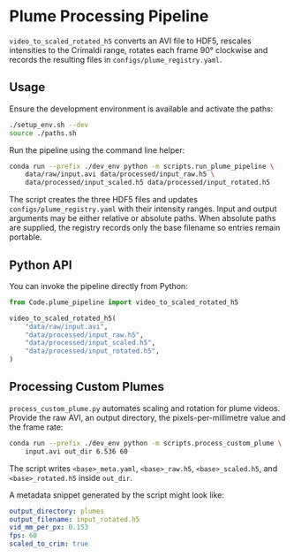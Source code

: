 # Plume Processing Pipeline

`video_to_scaled_rotated_h5` converts an AVI file to HDF5, rescales
intensities to the Crimaldi range, rotates each frame 90° clockwise and
records the resulting files in `configs/plume_registry.yaml`.

## Usage

Ensure the development environment is available and activate the paths:

```bash
./setup_env.sh --dev
source ./paths.sh
```

Run the pipeline using the command line helper:

```bash
conda run --prefix ./dev_env python -m scripts.run_plume_pipeline \
    data/raw/input.avi data/processed/input_raw.h5 \
    data/processed/input_scaled.h5 data/processed/input_rotated.h5
```

The script creates the three HDF5 files and updates
`configs/plume_registry.yaml` with their intensity ranges. Input and output
arguments may be either relative or absolute paths. When absolute paths are
supplied, the registry records only the base filename so entries remain portable.

## Python API

You can invoke the pipeline directly from Python:

```python
from Code.plume_pipeline import video_to_scaled_rotated_h5

video_to_scaled_rotated_h5(
    "data/raw/input.avi",
    "data/processed/input_raw.h5",
    "data/processed/input_scaled.h5",
    "data/processed/input_rotated.h5",
)
```

## Processing Custom Plumes

`process_custom_plume.py` automates scaling and rotation for plume videos. Provide the raw AVI, an output directory, the pixels-per-millimetre value and the frame rate:

```bash
conda run --prefix ./dev_env python -m scripts.process_custom_plume \
    input.avi out_dir 6.536 60
```

The script writes `<base>_meta.yaml`, `<base>_raw.h5`, `<base>_scaled.h5`, and
`<base>_rotated.h5` inside `out_dir`.

A metadata snippet generated by the script might look like:

```yaml
output_directory: plumes
output_filename: input_rotated.h5
vid_mm_per_px: 0.153
fps: 60
scaled_to_crim: true
```
